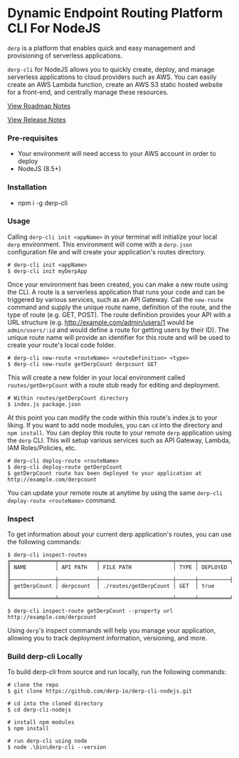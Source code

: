 # Dynamic Endpoint Routing Platform CLI For NodeJS
`derp` is a platform that enables quick and easy management and provisioning of serverless applications.

`derp-cli` for NodeJS allows you to quickly create, deploy, and manage serverless applications to cloud providers such as AWS. You can easily create an AWS Lambda function, create an AWS S3 static hosted website for a front-end, and centrally manage these resources.

[View Roadmap Notes](Roadmap.md)

[View Release Notes](Releases.md)

### Pre-requisites
- Your environment will need access to your AWS account in order to deploy
- NodeJS (8.5+)

### Installation
- npm i -g derp-cli

### Usage
Calling `derp-cli init <appName>` in your terminal will initialize your local `derp` environment. This environment will come with a `derp.json` configuration file and will create your application's routes directory.
```
# derp-cli init <appName>
$ derp-cli init myDerpApp
```
Once your environment has been created, you can make a new route using the CLI. A route is a serverless application that runs your code and can be triggered by various services, such as an API Gateway. Call the `new-route` command and supply the unique route name, definition of the route, and the type of route (e.g. GET, POST). The route definition provides your API with a URL structure (e.g. http://example.com/admin/users/1 would be `admin/users/:id` and would define a route for getting users by their ID). The unique route name will provide an identifier for this route and will be used to create your route's local code folder.
```
# derp-cli new-route <routeName> <routeDefinition> <type>
$ derp-cli new-route getDerpCount derpcount GET
```
This will create a new folder in your local environment called `routes/getDerpCount` with a route stub ready for editing and deployment.
```
# Within routes/getDerpCount directory
$ index.js package.json
```
At this point you can modify the code within this route's index.js to your liking. If you want to add node modules, you can `cd` into the directory and `npm install`.
You can deploy this route to your remote `derp` application using the `derp` CLI. This will setup various services such as API Gateway, Lambda, IAM Roles/Policies, etc.
```
# derp-cli deploy-route <routeName>
$ derp-cli deploy-route getDerpCount
$ getDerpCount route has been deployed to your application at http://example.com/derpcount
```
You can update your remote route at anytime by using the same `derp-cli deploy-route <routeName>` command.

### Inspect
To get information about your current derp application's routes, you can use the following commands:
```
$ derp-cli inspect-routes
╔══════════════╤════════════╤═══════════════════════╤══════╤══════════╗
║ NAME         │ API PATH   │ FILE PATH             │ TYPE │ DEPLOYED ║
╟──────────────┼────────────┼───────────────────────┼──────┼──────────╢
║ getDerpCount │ derpcount  │ ./routes/getDerpCount │ GET  │ true     ║
╚══════════════╧════════════╧═══════════════════════╧══════╧══════════╝
```
```
$ derp-cli inspect-route getDerpCount --property url
http://example.com/derpcount
```
Using `derp`'s inspect commands will help you manage your application, allowing you to track deployment information, versioning, and more.

### Build derp-cli Locally
To build derp-cli from source and run locally, run the following commands:
```
# clone the repo
$ git clone https://github.com/derp-io/derp-cli-nodejs.git

# cd into the cloned directory
$ cd derp-cli-nodejs

# install npm modules
$ npm install

# run derp-cli using node
$ node .\bin\derp-cli --version
```
